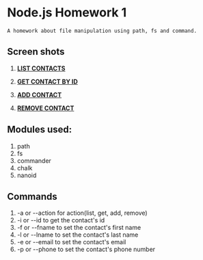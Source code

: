 # Node.js Homework 1
	A homework about file manipulation using path, fs and command.

## Screen shots

1. <a href="https://i.ibb.co/87hZ8Fs/goit-node-hw-01-list.gif" target="_blank">**LIST CONTACTS** </a>

2. <a href="https://i.ibb.co/qr1FqFJ/goit-node-hw-01-get.gif" target="_blank">**GET CONTACT BY ID** </a>


3. <a href="https://i.ibb.co/n1WHVpC/goit-node-hw-01-add.gif" target="_blank">**ADD CONTACT** </a>


4. <a href="https://i.ibb.co/Gp4qYvg/goit-node-hw-01-remove.gif" target="_blank">**REMOVE CONTACT** </a>


## Modules used:

1. path
2. fs
3. commander
4. chalk
5. nanoid

## Commands

1. -a or --action for action(list, get, add, remove)
2. -i or --id to get the contact's id
3. -f or --fname to set the contact's first name
4. -l or --lname to set the contact's last name
5. -e or --email to set the contact's email
6. -p or --phone to set the contact's phone number
